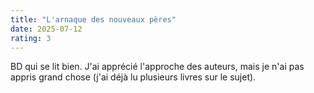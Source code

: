 ```yaml
---
title: "L'arnaque des nouveaux pères"
date: 2025-07-12
rating: 3
---
```


BD qui se lit bien. J'ai apprécié l'approche des auteurs, mais je n'ai pas appris grand chose (j'ai déjà lu plusieurs livres sur le sujet).
